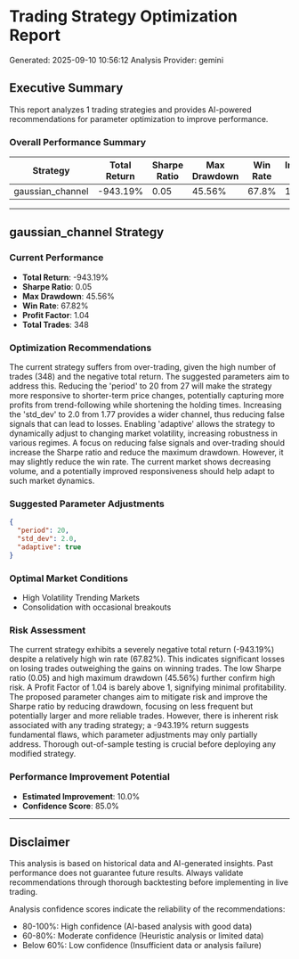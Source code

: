 
# Trading Strategy Optimization Report
Generated: 2025-09-10 10:56:12
Analysis Provider: gemini 

## Executive Summary

This report analyzes 1 trading strategies and provides AI-powered 
recommendations for parameter optimization to improve performance.

### Overall Performance Summary

| Strategy | Total Return | Sharpe Ratio | Max Drawdown | Win Rate | Improvement Potential |
|----------|-------------|--------------|--------------|----------|---------------------|
| gaussian_channel | -943.19% | 0.05 | 45.56% | 67.8% | 10.0% |

---

## gaussian_channel Strategy

### Current Performance
- **Total Return**: -943.19%
- **Sharpe Ratio**: 0.05
- **Max Drawdown**: 45.56%
- **Win Rate**: 67.82%
- **Profit Factor**: 1.04
- **Total Trades**: 348

### Optimization Recommendations

The current strategy suffers from over-trading, given the high number of trades (348) and the negative total return. The suggested parameters aim to address this. Reducing the 'period' to 20 from 27 will make the strategy more responsive to shorter-term price changes, potentially capturing more profits from trend-following while shortening the holding times. Increasing the 'std_dev' to 2.0 from 1.77 provides a wider channel, thus reducing false signals that can lead to losses. Enabling 'adaptive' allows the strategy to dynamically adjust to changing market volatility, increasing robustness in various regimes.  A focus on reducing false signals and over-trading should increase the Sharpe ratio and reduce the maximum drawdown. However, it may slightly reduce the win rate. The current market shows decreasing volume, and a potentially improved responsiveness should help adapt to such market dynamics.

### Suggested Parameter Adjustments

```json
{
  "period": 20,
  "std_dev": 2.0,
  "adaptive": true
}
```

### Optimal Market Conditions
- High Volatility Trending Markets
- Consolidation with occasional breakouts

### Risk Assessment
The current strategy exhibits a severely negative total return (-943.19%) despite a relatively high win rate (67.82%). This indicates significant losses on losing trades outweighing the gains on winning trades. The low Sharpe ratio (0.05) and high maximum drawdown (45.56%) further confirm high risk.  A Profit Factor of 1.04 is barely above 1, signifying minimal profitability. The proposed parameter changes aim to mitigate risk and improve the Sharpe ratio by reducing drawdown, focusing on less frequent but potentially larger and more reliable trades. However, there is inherent risk associated with any trading strategy; a -943.19% return suggests fundamental flaws, which parameter adjustments may only partially address.  Thorough out-of-sample testing is crucial before deploying any modified strategy.

### Performance Improvement Potential
- **Estimated Improvement**: 10.0%
- **Confidence Score**: 85.0%

---

## Disclaimer

This analysis is based on historical data and AI-generated insights. 
Past performance does not guarantee future results. Always validate recommendations through 
thorough backtesting before implementing in live trading.

Analysis confidence scores indicate the reliability of the recommendations:
- 80-100%: High confidence (AI-based analysis with good data)
- 60-80%: Moderate confidence (Heuristic analysis or limited data)  
- Below 60%: Low confidence (Insufficient data or analysis failure)
